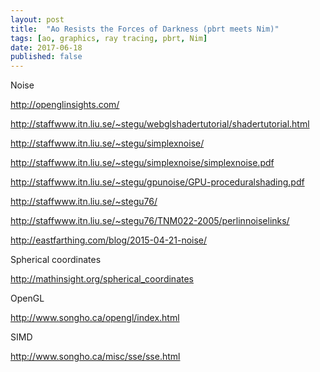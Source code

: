 ```yaml
---
layout: post
title:  "Ao Resists the Forces of Darkness (pbrt meets Nim)"
tags: [ao, graphics, ray tracing, pbrt, Nim]
date: 2017-06-18
published: false
---
```



Noise

http://openglinsights.com/

http://staffwww.itn.liu.se/~stegu/webglshadertutorial/shadertutorial.html

http://staffwww.itn.liu.se/~stegu/simplexnoise/

http://staffwww.itn.liu.se/~stegu/simplexnoise/simplexnoise.pdf

http://staffwww.itn.liu.se/~stegu/gpunoise/GPU-proceduralshading.pdf

http://staffwww.itn.liu.se/~stegu76/

http://staffwww.itn.liu.se/~stegu76/TNM022-2005/perlinnoiselinks/

http://eastfarthing.com/blog/2015-04-21-noise/



Spherical coordinates

http://mathinsight.org/spherical_coordinates



OpenGL

http://www.songho.ca/opengl/index.html



SIMD

http://www.songho.ca/misc/sse/sse.html

